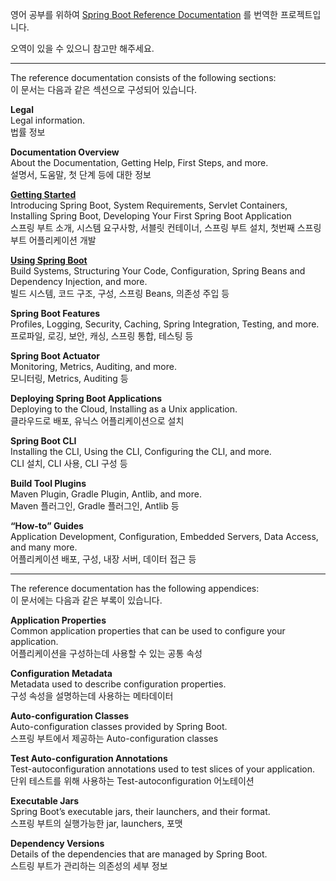 영어 공부를 위하여 [Spring Boot Reference Documentation](https://docs.spring.io/spring-boot/docs/2.2.0.RELEASE/reference/html/index.html)
를 번역한 프로젝트입니다.

오역이 있을 수 있으니 참고만 해주세요.

---

The reference documentation consists of the following sections:  
이 문서는 다음과 같은 섹션으로 구성되어 있습니다.

**Legal**  
Legal information.  
법률 정보

**Documentation Overview**  
About the Documentation, Getting Help, First Steps, and more.  
설명서, 도움말, 첫 단계 등에 대한 정보

**[Getting Started](getting-started.md)**  
Introducing Spring Boot, System Requirements, Servlet Containers, Installing Spring Boot, Developing Your First Spring Boot Application  
스프링 부트 소개, 시스템 요구사항, 서블릿 컨테이너, 스프링 부트 설치, 첫번째 스프링 부트 어플리케이션 개발

**[Using Spring Boot](using_spring_boot.md)**  
Build Systems, Structuring Your Code, Configuration, Spring Beans and Dependency Injection, and more.  
빌드 시스템, 코드 구조, 구성, 스프링 Beans, 의존성 주입 등

**Spring Boot Features**  
Profiles, Logging, Security, Caching, Spring Integration, Testing, and more.  
프로파일, 로깅, 보안, 캐싱, 스프링 통합, 테스팅 등

**Spring Boot Actuator**  
Monitoring, Metrics, Auditing, and more.  
모니터링, Metrics, Auditing 등

**Deploying Spring Boot Applications**  
Deploying to the Cloud, Installing as a Unix application.  
클라우드로 배포, 유닉스 어플리케이션으로 설치

**Spring Boot CLI**  
Installing the CLI, Using the CLI, Configuring the CLI, and more.  
CLI 설치, CLI 사용, CLI 구성 등

**Build Tool Plugins**  
Maven Plugin, Gradle Plugin, Antlib, and more.  
Maven 플러그인, Gradle 플러그인, Antlib 등

**“How-to” Guides**  
Application Development, Configuration, Embedded Servers, Data Access, and many more.  
어플리케이션 배포, 구성, 내장 서버, 데이터 접근 등

---

The reference documentation has the following appendices:  
이 문서에는 다음과 같은 부록이 있습니다.

**Application Properties**  
Common application properties that can be used to configure your application.  
어플리케이션을 구성하는데 사용할 수 있는 공통 속성

**Configuration Metadata**  
Metadata used to describe configuration properties.  
구성 속성을 설명하는데 사용하는 메타데이터

**Auto-configuration Classes**  
Auto-configuration classes provided by Spring Boot.  
스프링 부트에서 제공하는 Auto-configuration classes

**Test Auto-configuration Annotations**  
Test-autoconfiguration annotations used to test slices of your application.  
단위 테스트를 위해 사용하는 Test-autoconfiguration 어노테이션

**Executable Jars**  
Spring Boot’s executable jars, their launchers, and their format.  
스프링 부트의 실행가능한 jar, launchers, 포맷

**Dependency Versions**  
Details of the dependencies that are managed by Spring Boot.  
스트링 부트가 관리하는 의존성의 세부 정보